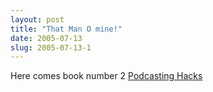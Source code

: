 ```yaml
---
layout: post
title: "That Man O mine!"
date: 2005-07-13
slug: 2005-07-13-1
---
```


Here comes book number 2  [Podcasting Hacks](http://www.amazon.com/exec/obidos/tg/detail/-/0596100663/qid=1121296876/sr=8-1/ref=pd_bbs_ur_1/103-1513021-3765402?v=glance&s=books&n=507846) 

